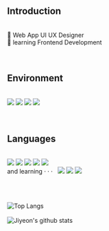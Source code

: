 <h2>Introduction</h2>
<br>
🔸 Web App UI UX Designer <br>
🔸 learning Frontend Development <br> </b>
<br>
<br>
<h2>Environment</h2>
<br>
<div>
  <img src="https://img.shields.io/badge/Figma-6666ff?style=flat&logo=Figma&logoColor=white" />
  <img src="https://img.shields.io/badge/AdobeXD-668cff?style=flat&logo=AdobeXD&logoColor=white" />
  <img src="https://img.shields.io/badge/VScode-66d9ff?style=flat&logo=Visual Studio Code&logoColor=white" />
  <img src="https://img.shields.io/badge/Git-66ffff?style=flat&logo=Git&logoColor=white" />
  <br>
</div>
<br>
<br> 
<h2>Languages</h2>
<br>
<div>
  <img src="https://img.shields.io/badge/HTML-ff6666?style=flat&logo=HTML5&logoColor=white" />
  <img src="https://img.shields.io/badge/CSS-ff8c66?style=flat&logo=CSS3&logoColor=white" />
  <img src="https://img.shields.io/badge/JavaScript-ffb366?style=flat&logo=JavaScript&logoColor=white" />
  
  <img src="https://img.shields.io/badge/jQuery-ffd966?style=flat&logo=jQuery&logoColor=white" />
  <img src="https://img.shields.io/badge/JAVA-d9ff66?style=flat&logo=CoffeeScript&logoColor=white" />
  <br>
  and learning · · · &nbsp
  <img src="https://img.shields.io/badge/REACT-669999?style=flat&logo=REACT&logoColor=white" />
    <img src="https://img.shields.io/badge/ RDS-669999?style=flat&logo=Amazon RDS&logoColor=white" />
  <img src="https://img.shields.io/badge/TypeScript-669999?style=flat&logo=TypeScript&logoColor=white" />
</div>
<br>
<br>
<h2></h2>

<h2></h2>

  ![Top Langs](https://github-readme-stats.vercel.app/api/top-langs/?username=jiyeonsw&layout=compact&theme=tokyonight)
   <br><br>
  ![Jiyeon's github stats](https://github-readme-stats.vercel.app/api?username=jiyeonsw&show_icons=true&theme=tokyonight)  

<!--  <img src="https://img.shields.io/badge/아이콘내용-바탕색?style=flat&logo=로고이름&logoColor=white"/>  -->
<!--
- ✨ _special_ ✨ repository
- 🔭 I’m currently working on ...
- 🌱 I’m currently learning ...
- 👯 I’m looking to collaborate on ...
- 🤔 I’m looking for help with ...
- 💬 Ask me about ...
- 📫 How to reach me: ...
- 😄 Pronouns: ...
- ⚡ Fun fact: ...
-  🌲 🌳 🌲 🌳 🌲 🌳 🌲 🌳 🌲 🌳 🌲 🌳 🌲
-->

